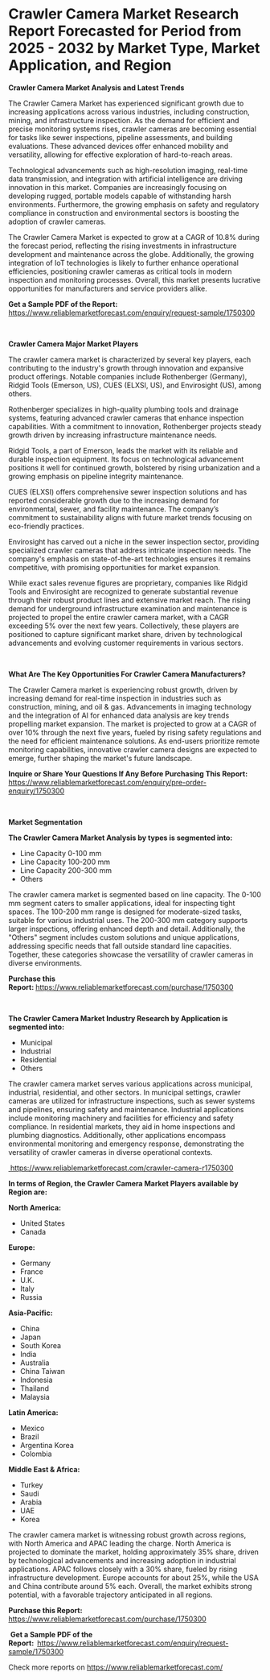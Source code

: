 <p><h1>Crawler Camera Market Research Report Forecasted for Period from 2025 -  2032 by Market Type, Market Application, and Region</h1></p><p><strong>Crawler Camera Market Analysis and Latest Trends</strong></p>
<p><p>The Crawler Camera Market has experienced significant growth due to increasing applications across various industries, including construction, mining, and infrastructure inspection. As the demand for efficient and precise monitoring systems rises, crawler cameras are becoming essential for tasks like sewer inspections, pipeline assessments, and building evaluations. These advanced devices offer enhanced mobility and versatility, allowing for effective exploration of hard-to-reach areas. </p><p>Technological advancements such as high-resolution imaging, real-time data transmission, and integration with artificial intelligence are driving innovation in this market. Companies are increasingly focusing on developing rugged, portable models capable of withstanding harsh environments. Furthermore, the growing emphasis on safety and regulatory compliance in construction and environmental sectors is boosting the adoption of crawler cameras.</p><p>The Crawler Camera Market is expected to grow at a CAGR of 10.8% during the forecast period, reflecting the rising investments in infrastructure development and maintenance across the globe. Additionally, the growing integration of IoT technologies is likely to further enhance operational efficiencies, positioning crawler cameras as critical tools in modern inspection and monitoring processes. Overall, this market presents lucrative opportunities for manufacturers and service providers alike.</p></p>
<p><strong>Get a Sample PDF of the Report:&nbsp;</strong> <a href="https://www.reliablemarketforecast.com/enquiry/request-sample/1750300?utm_campaign=1140&utm_medium=2&utm_source=Github&utm_content=ia&utm_term=10042025&utm_id=crawler-camera">https://www.reliablemarketforecast.com/enquiry/request-sample/1750300</a></p>
<p>&nbsp;</p>
<p><strong>Crawler Camera Major Market Players</strong></p>
<p><p>The crawler camera market is characterized by several key players, each contributing to the industry's growth through innovation and expansive product offerings. Notable companies include Rothenberger (Germany), Ridgid Tools (Emerson, US), CUES (ELXSI, US), and Envirosight (US), among others.</p><p>Rothenberger specializes in high-quality plumbing tools and drainage systems, featuring advanced crawler cameras that enhance inspection capabilities. With a commitment to innovation, Rothenberger projects steady growth driven by increasing infrastructure maintenance needs.</p><p>Ridgid Tools, a part of Emerson, leads the market with its reliable and durable inspection equipment. Its focus on technological advancement positions it well for continued growth, bolstered by rising urbanization and a growing emphasis on pipeline integrity maintenance.</p><p>CUES (ELXSI) offers comprehensive sewer inspection solutions and has reported considerable growth due to the increasing demand for environmental, sewer, and facility maintenance. The company’s commitment to sustainability aligns with future market trends focusing on eco-friendly practices.</p><p>Envirosight has carved out a niche in the sewer inspection sector, providing specialized crawler cameras that address intricate inspection needs. The company's emphasis on state-of-the-art technologies ensures it remains competitive, with promising opportunities for market expansion.</p><p>While exact sales revenue figures are proprietary, companies like Ridgid Tools and Envirosight are recognized to generate substantial revenue through their robust product lines and extensive market reach. The rising demand for underground infrastructure examination and maintenance is projected to propel the entire crawler camera market, with a CAGR exceeding 5% over the next few years. Collectively, these players are positioned to capture significant market share, driven by technological advancements and evolving customer requirements in various sectors.</p></p>
<p>&nbsp;</p>
<p><strong>What Are The Key Opportunities For Crawler Camera Manufacturers?</strong></p>
<p><p>The Crawler Camera market is experiencing robust growth, driven by increasing demand for real-time inspection in industries such as construction, mining, and oil & gas. Advancements in imaging technology and the integration of AI for enhanced data analysis are key trends propelling market expansion. The market is projected to grow at a CAGR of over 10% through the next five years, fueled by rising safety regulations and the need for efficient maintenance solutions. As end-users prioritize remote monitoring capabilities, innovative crawler camera designs are expected to emerge, further shaping the market's future landscape.</p></p>
<p><strong>Inquire or Share Your Questions If Any Before Purchasing This Report:</strong> <a href="https://www.reliablemarketforecast.com/enquiry/pre-order-enquiry/1750300?utm_campaign=1140&utm_medium=2&utm_source=Github&utm_content=ia&utm_term=10042025&utm_id=crawler-camera">https://www.reliablemarketforecast.com/enquiry/pre-order-enquiry/1750300</a></p>
<p>&nbsp;</p>
<p><strong>Market Segmentation</strong></p>
<p><strong>The Crawler Camera Market Analysis by types is segmented into:</strong></p>
<p><ul><li>Line Capacity 0-100 mm</li><li>Line Capacity 100-200 mm</li><li>Line Capacity 200-300 mm</li><li>Others</li></ul></p>
<p><p>The crawler camera market is segmented based on line capacity. The 0-100 mm segment caters to smaller applications, ideal for inspecting tight spaces. The 100-200 mm range is designed for moderate-sized tasks, suitable for various industrial uses. The 200-300 mm category supports larger inspections, offering enhanced depth and detail. Additionally, the "Others" segment includes custom solutions and unique applications, addressing specific needs that fall outside standard line capacities. Together, these categories showcase the versatility of crawler cameras in diverse environments.</p></p>
<p><strong>Purchase this Report:&nbsp;</strong><a href="https://www.reliablemarketforecast.com/purchase/1750300?utm_campaign=1140&utm_medium=2&utm_source=Github&utm_content=ia&utm_term=10042025&utm_id=crawler-camera">https://www.reliablemarketforecast.com/purchase/1750300</a></p>
<p>&nbsp;</p>
<p><strong>The Crawler Camera Market Industry Research by Application is segmented into:</strong></p>
<p><ul><li>Municipal</li><li>Industrial</li><li>Residential</li><li>Others</li></ul></p>
<p><p>The crawler camera market serves various applications across municipal, industrial, residential, and other sectors. In municipal settings, crawler cameras are utilized for infrastructure inspections, such as sewer systems and pipelines, ensuring safety and maintenance. Industrial applications include monitoring machinery and facilities for efficiency and safety compliance. In residential markets, they aid in home inspections and plumbing diagnostics. Additionally, other applications encompass environmental monitoring and emergency response, demonstrating the versatility of crawler cameras in diverse operational contexts.</p></p>
<p><a href="https://www.reliablemarketforecast.com/crawler-camera-r1750300?utm_campaign=1140&utm_medium=2&utm_source=Github&utm_content=ia&utm_term=10042025&utm_id=crawler-camera">&nbsp;https://www.reliablemarketforecast.com/crawler-camera-r1750300</a></p>
<p><strong>In terms of Region, the Crawler Camera Market Players available by Region are:</strong></p>
<p>
    <p> <strong> North America: </strong>
        <ul>
            <li>United States</li>
            <li>Canada</li>
        </ul>
        </p> 
    <p> <strong> Europe: </strong>
        <ul>
            <li>Germany</li>
            <li>France</li>
            <li>U.K.</li>
            <li>Italy</li>
            <li>Russia</li>
        </ul>
        </p> 
    <p> <strong> Asia-Pacific: </strong>
        <ul>
            <li>China</li>
            <li>Japan</li>
            <li>South Korea</li>
            <li>India</li>
            <li>Australia</li>
            <li>China Taiwan</li>
            <li>Indonesia</li>
            <li>Thailand</li>
            <li>Malaysia</li>
        </ul>
        </p> 
    <p> <strong> Latin America: </strong>
        <ul>
            <li>Mexico</li>
            <li>Brazil</li>
            <li>Argentina Korea</li>
            <li>Colombia</li>
        </ul>
        </p> 
    <p> <strong> Middle East & Africa: </strong>
        <ul>
            <li>Turkey</li>
            <li>Saudi</li>
            <li>Arabia</li>
            <li>UAE</li>
            <li>Korea</li>
        </ul>
    </p>
    </p>
<p><p>The crawler camera market is witnessing robust growth across regions, with North America and APAC leading the charge. North America is projected to dominate the market, holding approximately 35% share, driven by technological advancements and increasing adoption in industrial applications. APAC follows closely with a 30% share, fueled by rising infrastructure development. Europe accounts for about 25%, while the USA and China contribute around 5% each. Overall, the market exhibits strong potential, with a favorable trajectory anticipated in all regions.</p></p>
<p><strong>Purchase this Report: </strong><a href="https://www.reliablemarketforecast.com/purchase/1750300?utm_campaign=1140&utm_medium=2&utm_source=Github&utm_content=ia&utm_term=10042025&utm_id=crawler-camera">https://www.reliablemarketforecast.com/purchase/1750300</a></p>
<p>&nbsp;<strong>Get a Sample PDF of the Report:&nbsp;&nbsp;</strong><a href="https://www.reliablemarketforecast.com/enquiry/request-sample/1750300?utm_campaign=1140&utm_medium=2&utm_source=Github&utm_content=ia&utm_term=10042025&utm_id=crawler-camera">https://www.reliablemarketforecast.com/enquiry/request-sample/1750300</a></p>
<p><strong></strong></p>
<p>Check more reports on <a href="https://www.reliablemarketforecast.com/?utm_campaign=1140&utm_medium=2&utm_source=Github&utm_content=ia&utm_term=10042025&utm_id=crawler-camera">https://www.reliablemarketforecast.com/</a></p>